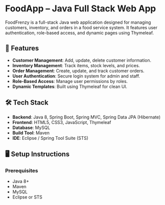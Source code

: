# FoodApp – Java Full Stack Web App

FoodFrenzy is a full-stack Java web application designed for managing customers, inventory, and orders in a food service system. It features user authentication, role-based access, and dynamic pages using Thymeleaf.

## 🚀 Features
- **Customer Management**: Add, update, delete customer information.
- **Inventory Management**: Track items, stock levels, and prices.
- **Order Management**: Create, update, and track customer orders.
- **User Authentication**: Secure login system for admin and staff.
- **Role-Based Access**: Manage user permissions by roles.
- **Dynamic Templates**: Built using Thymeleaf for clean UI.

## 🛠️ Tech Stack
- **Backend**: Java 8, Spring Boot, Spring MVC, Spring Data JPA (Hibernate)
- **Frontend**: HTML5, CSS3, JavaScript, Thymeleaf
- **Database**: MySQL
- **Build Tool**: Maven
- **IDE**: Eclipse / Spring Tool Suite (STS)

## 🖥️ Setup Instructions

### Prerequisites
- Java 8+
- Maven
- MySQL
- Eclipse or STS
